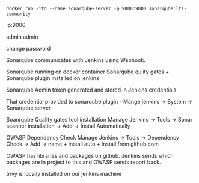 
```
docker run -itd --name sonarqube-server -p 9000:9000 sonarqube:lts-community
```

ip:9000

admin admin

change password


Sonarqube communicates with Jenkins using Webhook.

Sonarqube running on docker container
Sonarqube qulity gates + Sonarqube plugin installed on jenkins

Sonarqube Admin token generated and stored in Jenkins credentials

That credential provided to sonarqube plugin - Mange jenkins -> System -> Sonarqube server 


Soanrqube Quality gates tool installation
Manage Jenkins -> Tools -> Sonar scanner installation -> Add -> Install Automatically


OWASP Dependency Check 
Manage Jenkins -> Tools -> Dependency Check -> Add -> name + install auto + install from github.com

OWASP has libraries and packages on github. Jenkins sends which packages are in project to this and OWASP sends report back.

trivy is locally installed on our jenkins machine
